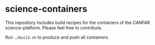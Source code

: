 # science-containers

This repository includes build recipes for the containers of the CANFAR science-platform.
Please feel free to contribute.

Run `./build.sh` to produce and push all containers.

